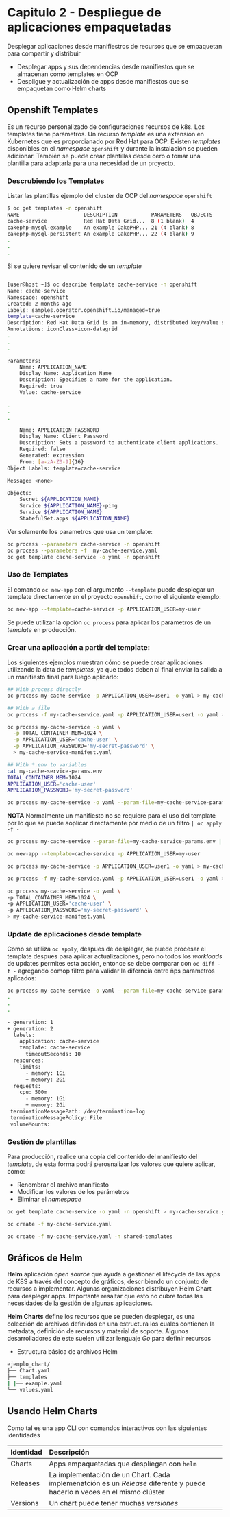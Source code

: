 # Capitulo 2 - Despliegue de aplicaciones empaquetadas

Desplegar aplicaciones desde manifiestros de recursos que se empaquetan para compartir y distribuir

- Desplegar apps y sus dependencias desde manifiestos que se almacenan como templates en OCP 
- Despligue y actualización de apps desde manifiestos que se empaquetan como Helm charts

## Openshift Templates

Es un recurso personalizado de configuraciones recursos de k8s. Los templates tiene parámetros. Un recurso *template* es una extensión en Kubernetes que es proporcianado por Red Hat para OCP. Existen *templates* disponibles en el *namespace* `openshift` y durante la instalación se pueden adicionar. También se puede crear plantillas desde cero o tomar una plantilla para adaptarla para una necesidad de un proyecto.

### Descrubiendo los Templates

Listar las plantillas ejemplo del cluster de OCP del *namespace* `openshift`

``` bash
$ oc get templates -n openshift
NAME                     DESCRIPTION           PARAMETERS   OBJECTS
cache-service            Red Hat Data Grid...  8 (1 blank)  4
cakephp-mysql-example    An example CakePHP... 21 (4 blank) 8
cakephp-mysql-persistent An example CakePHP... 22 (4 blank) 9
.
.
.
```

Si se quiere revisar el contenido de un *template*

```bash

[user@host ~]$ oc describe template cache-service -n openshift
Name: cache-service
Namespace: openshift
Created: 2 months ago
Labels: samples.operator.openshift.io/managed=true
template=cache-service
Description: Red Hat Data Grid is an in-memory, distributed key/value store.
Annotations: iconClass=icon-datagrid
.
.
.

Parameters:
    Name: APPLICATION_NAME
    Display Name: Application Name
    Description: Specifies a name for the application.
    Required: true
    Value: cache-service

.
.
.

    Name: APPLICATION_PASSWORD
    Display Name: Client Password
    Description: Sets a password to authenticate client applications.
    Required: false
    Generated: expression
    From: [a-zA-Z0-9]{16}
Object Labels: template=cache-service

Message: <none>

Objects:
    Secret ${APPLICATION_NAME}
    Service ${APPLICATION_NAME}-ping
    Service ${APPLICATION_NAME}
    StatefulSet.apps ${APPLICATION_NAME}
```
Ver solamente los parametros que usa un template:

```bash
oc process --parameters cache-service -n openshift
oc process --parameters -f  my-cache-service.yaml
oc get template cache-service -o yaml -n openshift
```
### Uso de Templates

El comando `oc new-app` con el argumento `--template` puede desplegar un template directamente en el proyecto `openshift`, como el siguiente ejemplo:

```bash
oc new-app --template=cache-service -p APPLICATION_USER=my-user
```

Se puede utilizar la opción `oc process` para aplicar los parámetros de un *template* en producción.

### Crear una aplicación a partir del template:

Los siguientes ejemplos muestran cómo se puede crear aplicaciones utilizando la data de *templates*, ya que todos deben al final enviar la salida a un manifiesto final para luego aplicarlo:

```bash
## With process directly
oc process my-cache-service -p APPLICATION_USER=user1 -o yaml > my-cache-service-manifest.yaml

## With a file
oc process -f my-cache-service.yaml -p APPLICATION_USER=user1 -o yaml > my-cache-service-manifest.yaml

oc process my-cache-service -o yaml \
  -p TOTAL_CONTAINER_MEM=1024 \
  -p APPLICATION_USER='cache-user' \
  -p APPLICATION_PASSWORD='my-secret-password' \
  > my-cache-service-manifest.yaml

## With *.env to variables
cat my-cache-service-params.env
TOTAL_CONTAINER_MEM=1024
APPLICATION_USER='cache-user'
APPLICATION_PASSWORD='my-secret-password'

oc process my-cache-service -o yaml --param-file=my-cache-service-params.env > my-cache-service-manifest.yaml
```
**NOTA** Normalmente un manifiesto no se requiere  para el uso del template por lo que se puede aoplicar directamente por medio de un filtro `| oc apply -f -`

```bash
oc process my-cache-service --param-file=my-cache-service-params.env | oc apply -f -
```


```bash
oc new-app --template=cache-service -p APPLICATION_USER=my-user

oc process my-cache-service -p APPLICATION_USER=user1 -o yaml > my-cache-service-manifest.yaml

oc process -f my-cache-service.yaml -p APPLICATION_USER=user1 -o yaml > my-cache-service-manifest.yaml

oc process my-cache-service -o yaml \
-p TOTAL_CONTAINER_MEM=1024 \
-p APPLICATION_USER='cache-user' \
-p APPLICATION_PASSWORD='my-secret-password' \
> my-cache-service-manifest.yaml
```
### Update de aplicaciones desde template

Como se utiliza `oc apply`, despues de desplegar, se puede procesar el template despues para aplicar actualizaciones, pero no todos los *workloads* de updates permites esta acción, entonce se debe comparar con `oc diff -f -` agregando comop filtro para validar la diferncia entre ñps parametros aplicados:

```bash
oc process my-cache-service -o yaml --param-file=my-cache-service-params-2.env | oc diff -f -
.
.
.

- generation: 1
+ generation: 2
  labels:
    application: cache-service
    template: cache-service
      timeoutSeconds: 10
  resources:
    limits:
      - memory: 1Gi
      + memory: 2Gi
  requests:
    cpu: 500m
      - memory: 1Gi
      + memory: 2Gi
 terminationMessagePath: /dev/termination-log
 terminationMessagePolicy: File
 volumeMounts:
```

### Gestión de plantillas

Para producción, realice una copia del contenido del manifiesto del *template*, de esta forma podrá perosnalizar los valores que quiere aplicar, como:

 - Renombrar el archivo manifiesto 
 - Modificar los valores de los parámetros
 - Eliminar el *namespace*

```bash
oc get template cache-service -o yaml -n openshift > my-cache-service.yaml

oc create -f my-cache-service.yaml

oc create -f my-cache-service.yaml -n shared-templates
```

## Gráficos de Helm

**Helm** aplicación *open source* que ayuda a gestionar el lifecycle de las apps de K8S a través del concepto de gráficos, describiendo un conjunto de recursos a implementar. Algunas organizaciones distribuyen Helm Chart para desplegar apps. Importante resaltar que esto no cubre todas las necesidades de la gestión de algunas aplicaciones.

**Helm Charts** define los recursos que se pueden desplegar, es una colección de archivos definidos en una estructura los cuales contienen la metadata, definición de recursos y material de soporte. Algunos desarrolladores de este suelen utilizar lenguaje *Go* para definir recursos

* Estructura básica de archivos Helm
``` bash
ejemplo_chart/
├── Chart.yaml
├── templates
| |── example.yaml
└── values.yaml
```

## Usando Helm Charts

Como tal es una app CLI con comandos interactivos con las siguientes identidades

|Identidad | Descripción |
|:-------- |:----------- |
|Charts | Apps empaquetadas que despliegan con ```helm ``` |
|Releases | La implementación de un Chart. Cada implemenatción es un *Release* diferente y puede hacerlo n veces en el mismo clúster |
|Versions | Un chart puede tener muchas *versiones* |